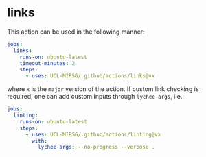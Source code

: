 # links

This action can be used in the following manner:

```yaml
jobs:
  links:
    runs-on: ubuntu-latest
    timeout-minutes: 2
    steps:
      - uses: UCL-MIRSG/.github/actions/links@vx
```

where `x` is the `major` version of the action. If custom link checking is
required, one can add custom inputs through `lychee-args`, i.e.:

```yaml
jobs:
  linting:
    runs-on: ubuntu-latest
    steps:
      - uses: UCL-MIRSG/.github/actions/linting@vx
        with:
          lychee-args: --no-progress --verbose .
```
